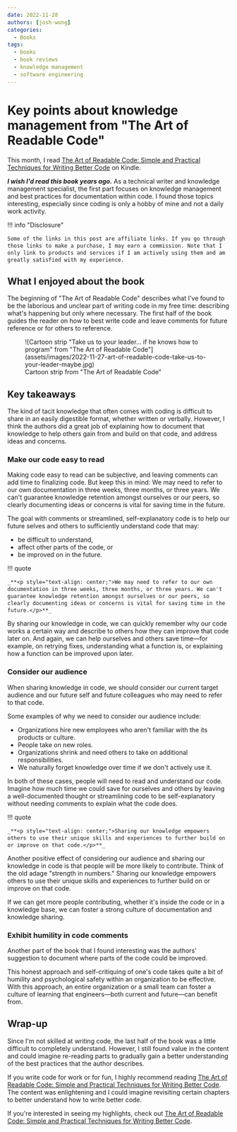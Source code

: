 ```yaml
---
date: 2022-11-28
authors: [josh-wong]
categories:
  - Books
tags:
  - books
  - book reviews
  - knowledge management
  - software engineering
---
```


# Key points about knowledge management from "The Art of Readable Code"

This month, I read <a href="https://amzn.to/3TyC4CJ" target="_blank">The Art of Readable Code: Simple and Practical Techniques for Writing Better Code</a> on Kindle.

_**I wish I'd read this book years ago.**_ As a technical writer and knowledge management specialist, the first part focuses on knowledge management and best practices for documentation within code. I found those topics interesting, especially since coding is only a hobby of mine and not a daily work activity.

<!-- more -->

!!! info "Disclosure"

    Some of the links in this post are affiliate links. If you go through those links to make a purchase, I may earn a commission. Note that I only link to products and services if I am actively using them and am greatly satisfied with my experience.

## What I enjoyed about the book

The beginning of "The Art of Readable Code" describes what I've found to be the laborious and unclear part of writing code in my free time: describing what's happening but only where necessary. The first half of the book guides the reader on how to best write code and leave comments for future reference or for others to reference.

<figure markdown>
  ![Cartoon strip "Take us to your leader... if he knows how to program" from "The Art of Readable Code"](assets/images/2022-11-27-art-of-readable-code-take-us-to-your-leader-maybe.jpg)
  <figcaption>Cartoon strip from "The Art of Readable Code"</figcaption>
</figure>

## Key takeaways

The kind of tacit knowledge that often comes with coding is difficult to share in an easily digestible format, whether written or verbally. However, I think the authors did a great job of explaining how to document that knowledge to help others gain from and build on that code, and address ideas and concerns.

### Make our code easy to read

Making code easy to read can be subjective, and leaving comments can add time to finalizing code. But keep this in mind: We may need to refer to our own documentation in three weeks, three months, or three years. We can't guarantee knowledge retention amongst ourselves or our peers, so clearly documenting ideas or concerns is vital for saving time in the future.

The goal with comments or streamlined, self-explanatory code is to help our future selves and others to sufficiently understand code that may:

- be difficult to understand,
- affect other parts of the code, or
- be improved on in the future.

!!! quote

    _**<p style="text-align: center;">We may need to refer to our own documentation in three weeks, three months, or three years. We can't guarantee knowledge retention amongst ourselves or our peers, so clearly documenting ideas or concerns is vital for saving time in the future.</p>**_

By sharing our knowledge in code, we can quickly remember why our code works a certain way and describe to others how they can improve that code later on. And again, we can help ourselves and others save time—for example, on retrying fixes, understanding what a function is, or explaining how a function can be improved upon later.

### Consider our audience

When sharing knowledge in code, we should consider our current target audience and our future self and future colleagues who may need to refer to that code.

Some examples of why we need to consider our audience include:

- Organizations hire new employees who aren't familiar with the its products or culture.
- People take on new roles.
- Organizations shrink and need others to take on additional responsibilities.
- We naturally forget knowledge over time if we don't actively use it.

In both of these cases, people will need to read and understand our code. Imagine how much time we could save for ourselves and others by leaving a well-documented thought or streamlining code to be self-explanatory without needing comments to explain what the code does.

!!! quote

    _**<p style="text-align: center;">Sharing our knowledge empowers others to use their unique skills and experiences to further build on or improve on that code.</p>**_

Another positive effect of considering our audience and sharing our knowledge in code is that people will be more likely to contribute. Think of the old adage "strength in numbers." Sharing our knowledge empowers others to use their unique skills and experiences to further build on or improve on that code.

If we can get more people contributing, whether it's inside the code or in a knowledge base, we can foster a strong culture of documentation and knowledge sharing.

### Exhibit humility in code comments

Another part of the book that I found interesting was the authors' suggestion to document where parts of the code could be improved.

This honest approach and self-critiquing of one's code takes quite a bit of humility and psychological safety within an organization to be effective. With this approach, an entire organization or a small team can foster a culture of learning that engineers—both current and future—can benefit from.

## Wrap-up

Since I'm not skilled at writing code, the last half of the book was a little difficult to completely understand. However, I still found value in the content and could imagine re-reading parts to gradually gain a better understanding of the best practices that the author describes.

If you write code for work or for fun, I highly recommend reading <a href="https://amzn.to/3TyC4CJ" target="_blank">The Art of Readable Code: Simple and Practical Techniques for Writing Better Code</a>. The content was enlightening and I could imagine revisiting certain chapters to better understand how to write better code.

If you're interested in seeing my highlights, check out [The Art of Readable Code: Simple and Practical Techniques for Writing Better Code](https://josh-wong.github.io/kindle-highlights-notes/The%20Art%20of%20Readable%20Code/).
